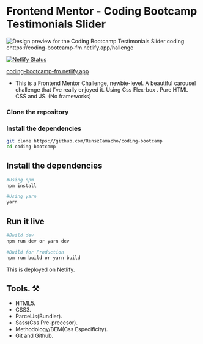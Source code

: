 # Frontend Mentor - Coding Bootcamp Testimonials Slider

![Design preview for the Coding Bootcamp Testimonials Slider coding chttps://coding-bootcamp-fm.netlify.app/hallenge](./asset/design/desktop-preview.jpg)

[![Netlify Status](https://api.netlify.com/api/v1/badges/c5a44590-3ad5-42c5-bcb5-c9af85031c40/deploy-status)](https://app.netlify.com/sites/coding-bootcamp-fm/deploys)

[coding-bootcamp-fm.netlify.app](https://coding-bootcamp-fm.netlify.app/)

- This is a Frontend Mentor Challenge, newbie-level. A beautiful carousel challenge that I've really enjoyed it. Using Css Flex-box . Pure HTML CSS and JS. (No frameworks)

### Clone the repository

### Install the dependencies

```bash
git clone https://github.com/RenszCamacho/coding-bootcamp
cd coding-bootcamp
```

## Install the dependencies

```bash
#Using npm
npm install

#Using yarn
yarn
```

## Run it live

```bash
#Build dev
npm run dev or yarn dev

#Build for Production
npm run build or yarn build
```

This is deployed on Netlify.

## Tools. ⚒️

- HTML5.
- CSS3.
- ParcelJs(Bundler).
- Sass(Css Pre-precesor).
- Methodology/BEM(Css Especificity).
- Git and Github.

```

```

```

```
